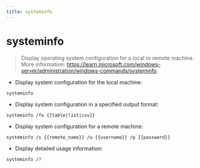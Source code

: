 ```yaml
---
title: systeminfo
---
```

# systeminfo

> Display operating system configuration for a local or remote machine.
> More information: <https://learn.microsoft.com/windows-server/administration/windows-commands/systeminfo>.

- Display system configuration for the local machine:

`systeminfo`

- Display system configuration in a specified output format:

`systeminfo /fo {{table|list|csv}}`

- Display system configuration for a remote machine:

`systeminfo /s {{remote_name}} /u {{username}} /p {{password}}`

- Display detailed usage information:

`systeminfo /?`
